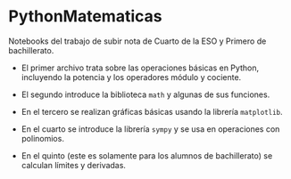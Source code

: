 # PythonMatematicas

Notebooks del trabajo de subir nota de Cuarto de la ESO y Primero de bachillerato.

- El primer archivo trata sobre las operaciones básicas en Python, incluyendo la potencia y los operadores módulo y cociente.

- El segundo introduce la biblioteca `math` y algunas de sus funciones.

- En el tercero se realizan gráficas básicas usando la librería `matplotlib`.

- En el cuarto se introduce la librería `sympy` y se usa en operaciones con polinomios.

- En el quinto (este es solamente para los alumnos de bachillerato) se calculan límites y derivadas.
